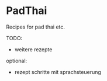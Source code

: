 # PadThai
Recipes for pad thai etc.

TODO:
- weitere rezepte

optional:
- rezept schritte mit sprachsteuerung
